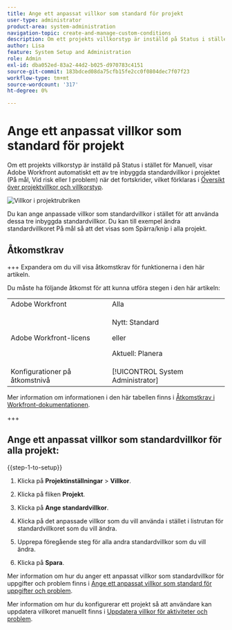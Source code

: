 ```yaml
---
title: Ange ett anpassat villkor som standard för projekt
user-type: administrator
product-area: system-administration
navigation-topic: create-and-manage-custom-conditions
description: Om ett projekts villkorstyp är inställd på Status i stället för Manuell, visar Adobe Workfront automatiskt ett av tre inbyggda standardvillkor i projektet (På mål, Vid risk eller I problem) när det fortskrider, vilket förklaras i Översikt över Projektvillkor och Villkorstyp.
author: Lisa
feature: System Setup and Administration
role: Admin
exl-id: dba052ed-83a2-44d2-b025-d970783c4151
source-git-commit: 183bdced08da75cfb15fe2cc0f0804dec7f07f23
workflow-type: tm+mt
source-wordcount: '317'
ht-degree: 0%

---
```


# Ange ett anpassat villkor som standard för projekt

Om ett projekts villkorstyp är inställd på Status i stället för Manuell, visar Adobe Workfront automatiskt ett av tre inbyggda standardvillkor i projektet (På mål, Vid risk eller I problem) när det fortskrider, vilket förklaras i [Översikt över projektvillkor och villkorstyp](../../../manage-work/projects/manage-projects/project-condition-and-condition-type.md).

![Villkor i projektrubriken](assets/condition-in-project-header-nwe.png)

Du kan ange anpassade villkor som standardvillkor i stället för att använda dessa tre inbyggda standardvillkor. Du kan till exempel ändra standardvillkoret På mål så att det visas som Spärra/knip i alla projekt.

## Åtkomstkrav

+++ Expandera om du vill visa åtkomstkrav för funktionerna i den här artikeln.

Du måste ha följande åtkomst för att kunna utföra stegen i den här artikeln:

<table style="table-layout:auto"> 
 <col> 
 <col> 
 <tbody> 
  <tr> 
   <td role="rowheader">Adobe Workfront</td> 
   <td>Alla</td> 
  </tr> 
  <tr> 
  <tr> 
   <td role="rowheader">Adobe Workfront-licens</td> 
   <td><p>Nytt: Standard</p>
       <p>eller</p>
       <p>Aktuell: Planera</p></td>
  </tr> 
  </tr> 
  <tr> 
   <td role="rowheader">Konfigurationer på åtkomstnivå</td> 
   <td>[!UICONTROL System Administrator]</td>
  </tr> 
 </tbody> 
</table>

Mer information om informationen i den här tabellen finns i [Åtkomstkrav i Workfront-dokumentationen](/help/quicksilver/administration-and-setup/add-users/access-levels-and-object-permissions/access-level-requirements-in-documentation.md).

+++

## Ange ett anpassat villkor som standardvillkor för alla projekt:

{{step-1-to-setup}}

1. Klicka på **Projektinställningar** > **Villkor**.

1. Klicka på fliken **Projekt**.
1. Klicka på **Ange standardvillkor**.
1. Klicka på det anpassade villkor som du vill använda i stället i listrutan för standardvillkoret som du vill ändra.
1. Upprepa föregående steg för alla andra standardvillkor som du vill ändra.
1. Klicka på **Spara**.

Mer information om hur du anger ett anpassat villkor som standardvillkor för uppgifter och problem finns i [Ange ett anpassat villkor som standard för uppgifter och problem](../../../administration-and-setup/customize-workfront/create-manage-custom-conditions/set-custom-condition-default-tasks-issues.md).

Mer information om hur du konfigurerar ett projekt så att användare kan uppdatera villkoret manuellt finns i [Uppdatera villkor för aktiviteter och problem](../../../manage-work/projects/updating-work-in-a-project/update-condition-for-tasks-and-issues.md).
